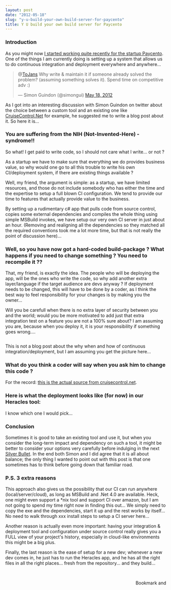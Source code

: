 ```yaml
---
layout: post
date: "2012-05-18"
slug: "y-u-build-your-own-build-server-for-paycento"
title: Y U build your own build server for Paycento
---
```


<h3>Introduction</h3>
<p>As you might now <a href="https://www.corebvba.be/blog/post/It-is-official-on-the-second-of-May-I-will-join-the-start-up-Paycento.aspx">I started working quite recently for the startup Paycento</a>. One of the things I am currently doing is setting up a system that allows us to do continuous integration and deployment everywhere and anywhere...</p>
<blockquote class="twitter-tweet">
<p>@<a href="https://twitter.com/ToJans">ToJans</a> Why write &amp; maintain it if someone already solved the problem? (assuming something solves it). Spend time on competitive adv :)</p>
&mdash; Simon Guindon (@simongui) <a href="https://twitter.com/simongui/status/203554104138670080">May 18, 2012</a></blockquote>
<p>
<script src="//platform.twitter.com/widgets.js"></script>
</p>
<p>As I got into an interesting discussion with Simon Guindon on twitter about the choice between a custom tool and an existing one like <a href="https://www.cruisecontrolnet.org/" target="_blank">CruiseControl.Net</a> for example, he suggested me to write a blog post about it. So here it is...</p>
<h3>You are suffering from the NIH (Not-Invented-Here) - syndrome!!</h3>
<p>So what! I get paid to write code, so I should not care what I write... or not ?</p>
<p>As a startup we have to make sure that everything we do provides business value, so why would one go to all this trouble to write his own CI/deployment system, if there are existing things available ?</p>
<p></p>
<p>Well, my friend, the argument is simple: as a startup, we have limited resources, and those do not include somebody who has either the time and the expertise to setup a full blown CI configuration. We tend to provide our time to features that actually provide value to the business.</p>
<p>By setting up a rudimentary c# app that pulls code from source control, copies some external dependencies and compiles the whole thing using simple MSBuild invokes, we have setup our very own CI server in just about an hour. (Removing and realigning all the dependencies so they matched all the required conventions took me a lot more time, but that is not really the point of discussion here)...</p>
<h3>Well, so you have now got a hard-coded build-package ? What happens if you need to change something ? You need to recompile it ??&nbsp;</h3>
<p>That, my friend, is exactly the idea. The people who will be deploying the app, will be the ones who write the code, so why add another extra layer/language if the target audience are devs anyway ? If deployment needs to be changed, this will have to be done by a coder, as I think the best way to feel responsibility for your changes is by making you the owner...</p>
<p>Will you be carefull when there is no extra layer of security between you and the world; would you be more motivated to add just that extra integration test on a feature you are not a 100% sure about? I am assuming you are, because when you deploy it, it is your responsibility if something goes wrong....</p>
<p><img src="https://www.corebvba.be/blog/image.axd?picture=2012%2f5%2fpower.jpg" alt="" /></p>
<p>This is not a blog post about the why when and how of continuous integration/deployment, but I am assuming you get the picture here...</p>
<h3>What do you think a coder will say when you ask him to change this code ?</h3>
<p>
<script src="https://gist.github.com/2727037.js?file=cruise.xml"></script>
</p>
<p>For the record: <a href="https://github.com/ccnet/CruiseControl.NET/blob/master/ccnet.build" target="_blank">this is the actual source from cruisecontrol.net</a>.</p>
<h3>Here is what the deployment looks like (for now) in our Heracles tool:</h3>
<p>
<script src="https://gist.github.com/2727037.js?file=Program.cs"></script>
</p>
<p>I know which one I would pick...</p>
<h3>Conclusion</h3>
<p>Sometimes it is good to take an existing tool and use it, but when you consider the long-term impact and dependency on such a tool, it might be better to consider your options very carefully before indulging in the next <a href="https://en.wikipedia.org/wiki/No_Silver_Bullet" target="_blank">Silver Bullet</a>. In the end both Simon and I did agree that it is all about balance; the only thing I wanted to point out with this post is that one sometimes has to think before going down that familiar road.</p>
<h3>P.S. 3 extra reasons</h3>
<p>This approach also gives us the possibility that our CI can run anywhere (local/server/cloud), as long as MSBuild and .Net 4.0 are available. Heck, one might even support a *nix tool and support CI over amazon, but I am not going to spend my time right now in finding this out...&nbsp;We simply need to copy the exe and the dependencies, start it up and the rest works by itself... No need to walk through xxx install steps to setup a CI server here...</p>
<p>Another reason is actually even more important: having your integration &amp; deployment tool and configuration under source control really gives you a FULL view of your project's history, especially in cloud-like environments this might be a big plus.</p>
<p>Finally, the last reason is the ease of setup for a new dev; whenever a new dev comes in, he just has to run the Heracles app, and he has all the right files in all the right places... fresh from the repository... and they build...</p>
<p>&nbsp;</p><div style="text-align:right"><a class="addthis_button" href="https://www.addthis.com/bookmark.php?v=250&amp;pub=xa-4aec37702e3161d4"><img src="https://s7.addthis.com/static/btn/v2/lg-share-en.gif" width="125" height="16" alt="Bookmark and Share" style="border:0"/></a><script type="text/javascript" src="https://s7.addthis.com/js/250/addthis_widget.js#pub=xa-4aec37702e3161d4"></script></div>
